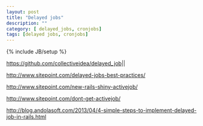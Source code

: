 ```yaml
---
layout: post
title: "Delayed jobs"
description: ""
category: [ delayed_jobs, cronjobs] 
tags: [delayed jobs, cronjobs]
---
```

{% include JB/setup %}

<a href="https://github.com/collectiveidea/delayed_job" class="urlextern" title="https://github.com/collectiveidea/delayed_job"  rel="nofollow">https://github.com/collectiveidea/delayed_job</a>||<br/>

<a href="http://www.sitepoint.com/delayed-jobs-best-practices/" class="urlextern" title="http://www.sitepoint.com/delayed-jobs-best-practices/"  rel="nofollow">http://www.sitepoint.com/delayed-jobs-best-practices/</a><br/>

<a href="http://www.sitepoint.com/new-rails-shiny-activejob/" class="urlextern" title="http://www.sitepoint.com/new-rails-shiny-activejob/"  rel="nofollow">http://www.sitepoint.com/new-rails-shiny-activejob/</a><br/>

<a href="http://www.sitepoint.com/dont-get-activejob/" class="urlextern" title="http://www.sitepoint.com/dont-get-activejob/"  rel="nofollow">http://www.sitepoint.com/dont-get-activejob/</a><br/>

<a href="http://blog.andolasoft.com/2013/04/4-simple-steps-to-implement-delayed-job-in-rails.html" class="urlextern" title="http://blog.andolasoft.com/2013/04/4-simple-steps-to-implement-delayed-job-in-rails.html"  rel="nofollow">http://blog.andolasoft.com/2013/04/4-simple-steps-to-implement-delayed-job-in-rails.html</a><br/>
